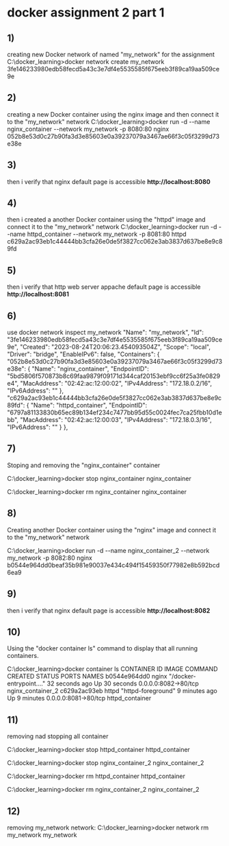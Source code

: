 # docker assignment 2 part 1

## 1)
creating new Docker network of named "my_network" for the assignment
C:\docker_learning>docker network create my_network
3fe146233980edb58fecd5a43c3e7df4e5535585f675eeb3f89ca19aa509ce9e

## 2)
creating a new Docker container using the nginx image and then connect it to the "my_network" network
C:\docker_learning>docker run -d --name nginx_container --network my_network -p 8080:80 nginx
052b8e53d0c27b90fa3d3e85603e0a39237079a3467ae66f3c05f3299d73e38e

## 3)
then i verify that nginx default page is accessible  **http://localhost:8080**

## 4)
then i created a another Docker container using the "httpd" image and connect it to the "my_network" network
C:\docker_learning>docker run -d --name httpd_container --network my_network -p 8081:80 httpd
c629a2ac93eb1c44444bb3cfa26e0de5f3827cc062e3ab3837d637be8e9c89fd

## 5)
then i verify that http web server appache default page is accessible  **http://localhost:8081**

## 6)
use docker network inspect my_network
 "Name": "my_network",
        "Id": "3fe146233980edb58fecd5a43c3e7df4e5535585f675eeb3f89ca19aa509ce9e",
        "Created": "2023-08-24T20:06:23.454093504Z",
        "Scope": "local",
        "Driver": "bridge",
        "EnableIPv6": false,
     "Containers": {
            "052b8e53d0c27b90fa3d3e85603e0a39237079a3467ae66f3c05f3299d73e38e": {
                "Name": "nginx_container",
                "EndpointID": "5bd5806f570873b8c69faa9879f09171d344caf20153ebf9cc6f25a3fe0829e4",
                "MacAddress": "02:42:ac:12:00:02",
                "IPv4Address": "172.18.0.2/16",
                "IPv6Address": ""
            },
            "c629a2ac93eb1c44444bb3cfa26e0de5f3827cc062e3ab3837d637be8e9c89fd": {
                "Name": "httpd_container",
                "EndpointID": "6797a81133830b65ec89b134ef234c7477bb95d55c0024fec7ca25fbb10d1ebb",
                "MacAddress": "02:42:ac:12:00:03",
                "IPv4Address": "172.18.0.3/16",
                "IPv6Address": ""
            }
        },

## 7)
Stoping and removing the "nginx_container" container

C:\docker_learning>docker stop nginx_container
nginx_container

C:\docker_learning>docker rm nginx_container
nginx_container

## 8)
Creating another Docker container using the "nginx" image and connect it to the "my_network" network

C:\docker_learning>docker run -d --name nginx_container_2 --network my_network -p 8082:80 nginx
b0544e964dd0beaf35b981e90037e434c494f15459350f77982e8b592bcd6ea9

## 9)
then i verify that nginx default page is accessible  **http://localhost:8082**

## 10)
Using the "docker container ls" command to display that all running containers.

C:\docker_learning>docker container ls
CONTAINER ID   IMAGE     COMMAND                  CREATED          STATUS          PORTS                  NAMES
b0544e964dd0   nginx     "/docker-entrypoint.…"   32 seconds ago   Up 30 seconds   0.0.0.0:8082->80/tcp   nginx_container_2
c629a2ac93eb   httpd     "httpd-foreground"       9 minutes ago    Up 9 minutes    0.0.0.0:8081->80/tcp   httpd_container

## 11)
removing nad stopping all container

C:\docker_learning>docker stop httpd_container
httpd_container

C:\docker_learning>docker stop nginx_container_2
nginx_container_2

C:\docker_learning>docker rm httpd_container
httpd_container

C:\docker_learning>docker rm nginx_container_2
nginx_container_2

## 12)
removing my_network network:
C:\docker_learning>docker network rm my_network
my_network








